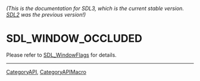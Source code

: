 ###### (This is the documentation for SDL3, which is the current stable version. [SDL2](https://wiki.libsdl.org/SDL2/) was the previous version!)
# SDL_WINDOW_OCCLUDED

Please refer to [SDL_WindowFlags](SDL_WindowFlags) for details.

----
[CategoryAPI](CategoryAPI), [CategoryAPIMacro](CategoryAPIMacro)

